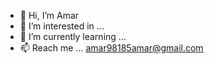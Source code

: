 - 👋 Hi, I’m Amar
- 👀 I’m interested in ...
- 🌱 I’m currently learning ...
- 📫 Reach me ... amar98185amar@gmail.com

<!---
Reaper-02/Reaper-02 is a ✨ special ✨ repository because its `README.md` (this file) appears on your GitHub profile.
You can click the Preview link to take a look at your changes.
--->
